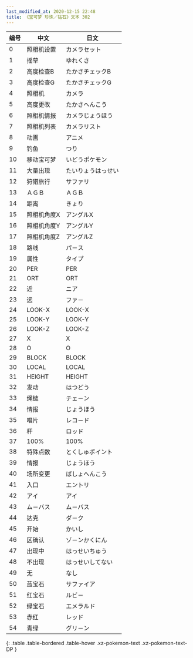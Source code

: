 ```yaml
---
last_modified_at: 2020-12-15 22:48
title: 《宝可梦 珍珠／钻石》文本 302
---
```

| 编号 | 中文 | 日文 |
| ---- | ---- | ---- |
| 0 | 照相机设置 | カメラセット |
| 1 | 摇草 | ゆれくさ |
| 2 | 高度检查B | たかさチェックB |
| 3 | 高度检查G | たかさチェックG |
| 4 | 照相机 | カメラ |
| 5 | 高度更改 | たかさへんこう |
| 6 | 照相机情报 | カメラじょうほう |
| 7 | 照相机列表 | カメラリスト |
| 8 | 动画 | アニメ |
| 9 | 钓鱼 | つり |
| 10 | 移动宝可梦 | いどうポケモン |
| 11 | 大量出现 | たいりょうはっせい |
| 12 | 狩猎旅行 | サファリ |
| 13 | ＡＧＢ | ＡＧＢ |
| 14 | 距离 | きょり |
| 15 | 照相机角度X | アングルX |
| 16 | 照相机角度Y | アングルY |
| 17 | 照相机角度Z | アングルZ |
| 18 | 路线 | パ－ス |
| 19 | 属性 | タイプ |
| 20 | PER | PER |
| 21 | ORT | ORT |
| 22 | 近 | ニア |
| 23 | 远 | ファ－ |
| 24 | LOOK-X | LOOK-X |
| 25 | LOOK-Y | LOOK-Y |
| 26 | LOOK-Z | LOOK-Z |
| 27 | X | X |
| 28 | O | O |
| 29 | BLOCK | BLOCK |
| 30 | LOCAL | LOCAL |
| 31 | HEIGHT | HEIGHT |
| 32 | 发动 | はつどう |
| 33 | 绳链 | チェ－ン |
| 34 | 情报 | じょうほう |
| 35 | 唱片 | レコ－ド |
| 36 | 杆 | ロッド |
| 37 | 100% | 100% |
| 38 | 特殊点数 | とくしゅポイント |
| 39 | 情报 | じょうほう |
| 40 | 场所变更 | ばしょへんこう |
| 41 | 入口 | エントリ |
| 42 | アイ | アイ |
| 43 | ム－バス | ム－バス |
| 44 | 达克 | ダ－ク |
| 45 | 开始 | かいし |
| 46 | 区确认 | ゾ－ンかくにん |
| 47 | 出现中 | はっせいちゅう |
| 48 | 不出现 | はっせいしてない |
| 49 | 无 | なし |
| 50 | 蓝宝石 | サファイア |
| 51 | 红宝石 | ルビ－ |
| 52 | 绿宝石 | エメラルド |
| 53 | 赤红 | レッド |
| 54 | 青绿 | グリ－ン |
{: .table .table-bordered .table-hover .xz-pokemon-text .xz-pokemon-text-DP }